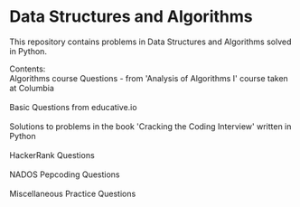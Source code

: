 # Data Structures and Algorithms
This repository contains problems in Data Structures and Algorithms solved in Python.

Contents:
 <br> Algorithms course Questions - from 'Analysis of Algorithms I' course taken at Columbia</br>
 <br> Basic Questions from educative.io</br>
 <br> Solutions to problems in the book 'Cracking the Coding Interview' written in Python </br>
 <br> HackerRank Questions </br>
 <br> NADOS Pepcoding Questions</br>
 <br> Miscellaneous Practice Questions </br>
